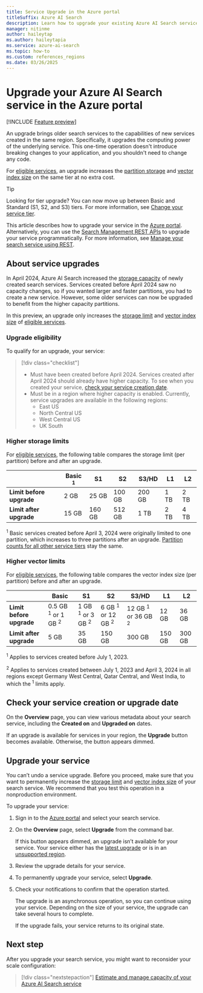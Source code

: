 ```yaml
---
title: Service Upgrade in the Azure portal
titleSuffix: Azure AI Search
description: Learn how to upgrade your existing Azure AI Search service to high-capacity storage and processors in your region.
manager: nitinme
author: haileytap
ms.author: haileytapia
ms.service: azure-ai-search
ms.topic: how-to
ms.custom: references_regions
ms.date: 03/26/2025
---
```


# Upgrade your Azure AI Search service in the Azure portal

[!INCLUDE [Feature preview](./includes/previews/preview-generic.md)]

An upgrade brings older search services to the capabilities of new services created in the same region. Specifically, it upgrades the computing power of the underlying service. This one-time operation doesn't introduce breaking changes to your application, and you shouldn't need to change any code.

For [eligible services](#upgrade-eligibility), an upgrade increases the [partition storage](#higher-storage-limits) and [vector index size](#higher-vector-limits) on the same tier at no extra cost.

> [!TIP]
> Looking for tier upgrade? You can now move up between Basic and Standard (S1, S2, and S3) tiers. For more information, see [Change your service tier](search-capacity-planning.md#change-your-service-tier).

This article describes how to upgrade your service in the [Azure portal](https://portal.azure.com/). Alternatively, you can use the [Search Management REST APIs](/rest/api/searchmanagement/) to upgrade your service programmatically. For more information, see [Manage your search service using REST](search-manage-rest.md#upgrade-a-service).

## About service upgrades

In April 2024, Azure AI Search increased the [storage capacity](search-limits-quotas-capacity.md#service-limits) of newly created search services. Services created before April 2024 saw no capacity changes, so if you wanted larger and faster partitions, you had to create a new service. However, some older services can now be upgraded to benefit from the higher capacity partitions.

In this preview, an upgrade only increases the [storage limit](#higher-storage-limits) and [vector index size](#higher-vector-limits) of [eligible services](#upgrade-eligibility).

### Upgrade eligibility

To qualify for an upgrade, your service:

> [!div class="checklist"]
> + Must have been created before April 2024. Services created after April 2024 should already have higher capacity. To see when you created your service, [check your service creation date](#check-your-service-creation-or-upgrade-date).
> + Must be in a region where higher capacity is enabled. Currently, service upgrades are available in the following regions:
>   + East US
>   + North Central US
>   + West Central US
>   + UK South

<!-- Check the footnotes in the [list of supported regions](search-region-support.md). -->

### Higher storage limits

For [eligible services](#upgrade-eligibility), the following table compares the storage limit (per partition) before and after an upgrade.

| | Basic <sup>1</sup> | S1 | S2 | S3/HD | L1 | L2 |
|-|-|-|-|-|-|-|
| **Limit before upgrade** | 2 GB | 25 GB | 100 GB | 200 GB | 1 TB | 2 TB |
| **Limit after upgrade** | 15 GB | 160 GB | 512 GB | 1 TB | 2 TB | 4 TB |

<sup>1</sup> Basic services created before April 3, 2024 were originally limited to one partition, which increases to three partitions after an upgrade. [Partition counts for all other service tiers](search-limits-quotas-capacity.md#service-limits) stay the same.

### Higher vector limits

For [eligible services](#upgrade-eligibility), the following table compares the vector index size (per partition) before and after an upgrade.

| | Basic | S1 | S2 | S3/HD | L1 | L2 |
|-|-|-|-|-|-|-|
| **Limit before upgrade** | 0.5 GB <sup>1</sup> or 1 GB <sup>2</sup> | 1 GB <sup>1</sup> or 3 GB <sup>2</sup> | 6 GB <sup>1</sup> or 12 GB <sup>2</sup> | 12 GB <sup>1</sup> or 36 GB <sup>2</sup> | 12 GB | 36 GB |
| **Limit after upgrade** | 5 GB | 35 GB | 150 GB | 300 GB | 150 GB | 300 GB |

<sup>1</sup> Applies to services created before July 1, 2023.

<sup>2</sup> Applies to services created between July 1, 2023 and April 3, 2024 in all regions except Germany West Central, Qatar Central, and West India, to which the <sup>1</sup> limits apply.

## Check your service creation or upgrade date

On the **Overview** page, you can view various metadata about your search service, including the **Created on** and **Upgraded on** dates.

<!-- Should also describe that they can use this date to find which upgrades will be applied before they perform the operation. -->

If an upgrade is available for services in your region, the **Upgrade** button becomes available. Otherwise, the button appears dimmed.

## Upgrade your service

You can’t undo a service upgrade. Before you proceed, make sure that you want to permanently increase the [storage limit](#higher-storage-limits) and [vector index size](#higher-vector-limits) of your search service. We recommend that you test this operation in a nonproduction environment.

To upgrade your service:

1. Sign in to the [Azure portal](https://portal.azure.com/) and select your search service.

1. On the **Overview** page, select **Upgrade** from the command bar.

   If this button appears dimmed, an upgrade isn’t available for your service. Your service either has the [latest upgrade](#check-your-service-creation-or-upgrade-date) or is in an [unsupported region](#upgrade-eligibility).

1. Review the upgrade details for your service.

1. To permanently upgrade your service, select **Upgrade**.

1. Check your notifications to confirm that the operation started.

   The upgrade is an asynchronous operation, so you can continue using your service. Depending on the size of your service, the upgrade can take several hours to complete.

   If the upgrade fails, your service returns to its original state.

## Next step

After you upgrade your search service, you might want to reconsider your scale configuration:

> [!div class="nextstepaction"]
> [Estimate and manage capacity of your Azure AI Search service](search-capacity-planning.md)
